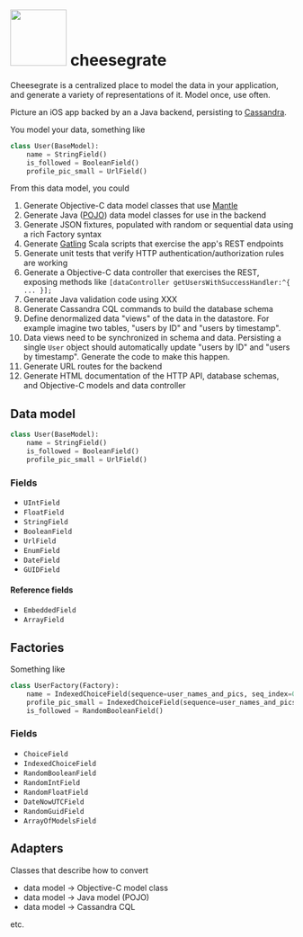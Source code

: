<img src="http://img3.wikia.nocookie.net/__cb20130927013726/battlefordreamislandfanfiction/images/c/c4/Cheese_Grater.png" width=100></img> cheesegrate
============

Cheesegrate is a centralized place to model the data in your application,
and generate a variety of representations of it. 
Model once, use often. 

Picture an iOS app backed by an a Java backend, persisting to [Cassandra](http://cassandra.apache.org/).

You model your data, something like 

``` python
class User(BaseModel):
    name = StringField()
    is_followed = BooleanField()
    profile_pic_small = UrlField()
```

From this data model, you could 

1. Generate Objective-C data model classes that use [Mantle](https://github.com/MantleFramework/Mantle/)
2. Generate Java ([POJO](http://en.wikipedia.org/wiki/Plain_Old_Java_Object)) data model classes for use in the backend
2. Generate JSON fixtures, populated with random or sequential data using a rich Factory syntax
3. Generate [Gatling](http://gatling-tool.org/) Scala scripts that exercise the app's REST endpoints
4. Generate unit tests that verify HTTP authentication/authorization rules are working
3. Generate a Objective-C data controller that exercises the REST, exposing methods like `[dataController getUsersWithSuccessHandler:^{ ... }];`
4. Generate Java validation code using XXX
5. Generate Cassandra CQL commands to build the database schema
6. Define denormalized data "views" of the data in the datastore. For example imagine two tables, "users by ID" and "users by timestamp". 
7. Data views need to be synchronized in schema and data. Persisting a single `User` object should automatically update "users by ID" and "users by timestamp". Generate the code to make this happen.
7. Generate URL routes for the backend
8. Generate HTML documentation of the HTTP API, database schemas, and Objective-C models and data controller


## Data model

``` python
class User(BaseModel):
    name = StringField()
    is_followed = BooleanField()
    profile_pic_small = UrlField()
```

### Fields

* `UIntField`
* `FloatField`
* `StringField`
* `BooleanField`
* `UrlField`
* `EnumField`
* `DateField`
* `GUIDField`

#### Reference fields

* `EmbeddedField`
* `ArrayField`


## Factories

Something like 

``` python
class UserFactory(Factory):
    name = IndexedChoiceField(sequence=user_names_and_pics, seq_index=0)
    profile_pic_small = IndexedChoiceField(sequence=user_names_and_pics, seq_index=1)
    is_followed = RandomBooleanField()
```

### Fields

* `ChoiceField`
* `IndexedChoiceField`
* `RandomBooleanField`
* `RandomIntField`
* `RandomFloatField`
* `DateNowUTCField`
* `RandomGuidField`
* `ArrayOfModelsField`

## Adapters

Classes that describe how to convert 
* data model -> Objective-C model class
* data model -> Java model (POJO)
* data model -> Cassandra CQL

etc.
